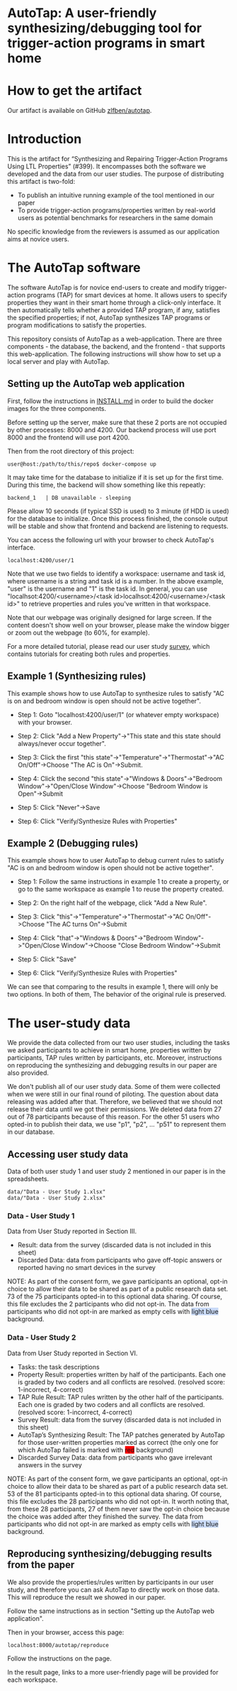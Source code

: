 AutoTap: A user-friendly synthesizing/debugging tool for trigger-action programs in smart home
===
# How to get the artifact
Our artifact is available on GitHub [zlfben/autotap](https://github.com/zlfben/autotap).

# Introduction

This is the artifact for “Synthesizing and Repairing Trigger-Action Programs Using LTL Properties” (#399). It encompasses both the software we developed and the data from our user studies. The purpose of distributing this artifact is two-fold: 
 -  To publish an intuitive running example of the tool mentioned in our paper 
 - To provide trigger-action programs/properties written by real-world users as potential benchmarks for researchers in the same domain

No specific knowledge from the reviewers is assumed as our application aims at novice users. 

# The AutoTap software
The software AutoTap is for novice end-users to create and modify trigger-action programs (TAP) for smart devices at home. It allows users to specify properties they want in their smart home through a click-only interface. It then automatically tells whether a provided TAP program, if any, satisfies the specified properties; if not, AutoTap synthesizes TAP programs or program modifications to satisfy the properties. 

This repository consists of AutoTap as a web-application. There are three components - the database, the backend, and the frontend - that supports this web-application. The following instructions will show how to set up a local server and play with AutoTap.

## Setting up the AutoTap web application
First, follow the instructions in [INSTALL.md](INSTALL.md) in order to build the docker images for the three components.

Before setting up the server, make sure that these 2 ports are not occupied by other processes: 8000 and 4200. Our backend process will use port 8000 and the frontend will use port 4200.

Then from the root directory of this project:
```console
user@host:/path/to/this/repo$ docker-compose up
```
It may take time for the database to initialize if it is set up for the first time. During this time, the backend will show something like this repeatly:
```
backend_1   | DB unavailable - sleeping
```
Please allow 10 seconds (if typical SSD is used) to 3 minute (if HDD is used) for the database to initialize. Once this process finished, the console output will be stable and show that frontend and backend are listening to requests.

You can access the following url with your browser to check AutoTap's interface. 
```
localhost:4200/user/1
```
Note that we use two fields to identify a workspace: username and task id, where username is a string and task id is a number. In the above example, "user" is the username and "1" is the task id. In general, you can use "localhsot:4200/\<username\>/\<task id\>localhsot:4200/\<username\>/\<task id\>" to retrieve properties and rules you've written in that workspace.

Note that our webpage was originally designed for large screen. If the content doesn't show well on your browser, please make the window bigger or zoom out the webpage (to 60%, for example).

For a more detailed tutorial, please read our user study [survey](./data/survey.pdf), which contains tutorials for creating both rules and properties.

## Example 1 (Synthesizing rules)
This example shows how to use AutoTap to synthesize rules to satisfy "AC is on and bedroom window is open should not be active together".

 - Step 1: Goto "localhost:4200/user/1" (or whatever empty workspace) with your browser.

 - Step 2: Click "Add a New Property"->"This state and this state should always/never occur together".

 - Step 3: Click the first "this state"->"Temperature"->"Thermostat"->"AC On/Off"->Choose "The AC is On"->Submit.

 - Step 4: Click the second "this state"->"Windows & Doors"->"Bedroom Window"->"Open/Close Window"->Choose "Bedroom Window is Open"->Submit

 - Step 5: Click "Never"->Save

 - Step 6: Click "Verify/Synthesize Rules with Properties"

## Example 2 (Debugging rules)
This example shows how to user AutoTap to debug current rules to satisfy "AC is on and bedroom window is open should not be active together".

 - Step 1: Follow the same instructions in example 1 to create a property, or go to the same workspace as example 1 to reuse the property created.

 - Step 2: On the right half of the webpage, click "Add a New Rule".

 - Step 3: Click "this"->"Temperature"->"Thermostat"->"AC On/Off"->Choose "The AC turns On"->Submit

 - Step 4: Click "that"->"Windows & Doors"->"Bedroom Window"->"Open/Close Window"->Choose "Close Bedroom Window"->Submit

 - Step 5: Click "Save"

 - Step 6: Click "Verify/Synthesize Rules with Properties"

We can see that comparing to the results in example 1, there will only be two options. In both of them, The behavior of the original rule is preserved.

# The user-study data
We provide the data collected from our two user studies, including the tasks we asked participants to achieve in smart home, properties written by participants, TAP rules written by participants, etc. Moreover, instructions on reproducing the synthesizing and debugging results in our paper are also provided. 

We don't publish all of our user study data. Some of them were collected when we were still in our final round of piloting. The question about data releasing 
was added after that. Therefore, we believed that we should not release their data until we got their permissions. We deleted data from 27 out of 78 participants because 
of this reason. For the other 51 users who opted-in to publish their data, we use "p1", "p2", ... "p51" to represent them in our database.

## Accessing user study data
Data of both user study 1 and user study 2 mentioned in our paper is in the spreadsheets.
```
data/"Data - User Study 1.xlsx"
data/"Data - User Study 2.xlsx"
```
### Data - User Study 1
Data from User Study reported in Section III.
 - Result: data from the survey (discarded data is not included in this sheet)
 - Discarded Data: data from participants who gave off-topic answers or reported having no smart devices in the survey

NOTE:
As part of the consent form, we gave participants an optional, opt-in choice to allow their data to be shared as part of a public research data set. 73 of the 75 participants opted-in to this optional data sharing. Of course, this file excludes the 2 participants who did not opt-in.
The data from participants who did not opt-in are marked as empty cells with <span style="background-color:#c9daf8">light blue</span> background.

### Data - User Study 2
Data from User Study reported in Section VI.
 - Tasks: the task descriptions
 - Property Result: properties written by half of the participants. Each one is graded by two coders and all conflicts are resolved. (resolved score: 1-incorrect, 4-correct)
 - TAP Rule Result: TAP rules written by the other half of the participants. Each one is graded by two coders and all conflicts are resolved. (resolved score: 1-incorrect, 4-correct)
 - Survey Result: data from the survey (discarded data is not included in this sheet)
 - AutoTap’s Synthesizing Result: The TAP patches generated by AutoTap for those user-written properties marked as correct (the only one for which AutoTap failed is marked with <span style="background-color:red">red</span> background)
 - Discarded Survey Data: data from participants who gave irrelevant answers in the survey

NOTE:
As part of the consent form, we gave participants an optional, opt-in choice to allow their data to be shared as part of a public research data set. 53 of the 81 participants opted-in to this optional data sharing. Of course, this file excludes the 28 participants who did not opt-in.
It worth noting that, from these 28 participants, 27 of them never saw the opt-in choice because the choice was added after they finished the survey.
The data from participants who did not opt-in are marked as empty cells with <span style="background-color:#c9daf8">light blue</span> background.


## Reproducing synthesizing/debugging results from the paper
We also provide the properties/rules written by participants in our user study, and therefore you can ask AutoTap to directly work on those data. This will reproduce the result we showed in our paper.

Follow the same instructions as in section "Setting up the AutoTap web application".

Then in your browser, access this page:
```
localhost:8000/autotap/reproduce
```
Follow the instructions on the page.

In the result page, links to a more user-friendly page will be provided for each workspace.
